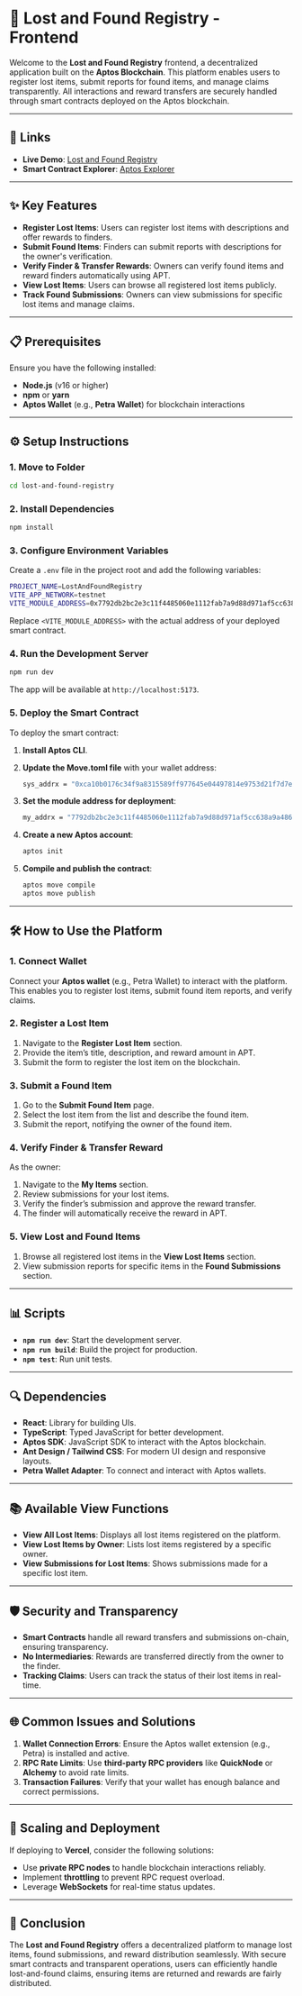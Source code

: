 # 🚀 Lost and Found Registry - Frontend

Welcome to the **Lost and Found Registry** frontend, a decentralized application built on the **Aptos Blockchain**. This platform enables users to register lost items, submit reports for found items, and manage claims transparently. All interactions and reward transfers are securely handled through smart contracts deployed on the Aptos blockchain.

---

## 🔗 Links

- **Live Demo**: [Lost and Found Registry](https://aptos-lost-found-registry.vercel.app/)
- **Smart Contract Explorer**: [Aptos Explorer](https://explorer.aptoslabs.com/account/0x7792db2bc2e3c11f4485060e1112fab7a9d88d971af5cc638a9a486d6fb7ca61/modules/code/LostAndFoundRegistry?network=testnet)

---

## ✨ Key Features

- **Register Lost Items**: Users can register lost items with descriptions and offer rewards to finders.
- **Submit Found Items**: Finders can submit reports with descriptions for the owner's verification.
- **Verify Finder & Transfer Rewards**: Owners can verify found items and reward finders automatically using APT.
- **View Lost Items**: Users can browse all registered lost items publicly.
- **Track Found Submissions**: Owners can view submissions for specific lost items and manage claims.

---

## 📋 Prerequisites

Ensure you have the following installed:

- **Node.js** (v16 or higher)
- **npm** or **yarn**
- **Aptos Wallet** (e.g., **Petra Wallet**) for blockchain interactions

---

## ⚙️ Setup Instructions

### 1. Move to Folder

```bash
cd lost-and-found-registry
```

### 2. Install Dependencies

```bash
npm install
```

### 3. Configure Environment Variables

Create a `.env` file in the project root and add the following variables:

```bash
PROJECT_NAME=LostAndFoundRegistry
VITE_APP_NETWORK=testnet
VITE_MODULE_ADDRESS=0x7792db2bc2e3c11f4485060e1112fab7a9d88d971af5cc638a9a486d6fb7ca61
```

Replace `<VITE_MODULE_ADDRESS>` with the actual address of your deployed smart contract.

### 4. Run the Development Server

```bash
npm run dev
```

The app will be available at `http://localhost:5173`.

### 5. Deploy the Smart Contract

To deploy the smart contract:

1. **Install Aptos CLI**.
2. **Update the Move.toml file** with your wallet address:

   ```bash
   sys_addrx = "0xca10b0176c34f9a8315589ff977645e04497814e9753d21f7d7e7c3d83aa7b57"
   ```

3. **Set the module address for deployment**:

   ```bash
   my_addrx = "7792db2bc2e3c11f4485060e1112fab7a9d88d971af5cc638a9a486d6fb7ca61"
   ```

4. **Create a new Aptos account**:

   ```bash
   aptos init
   ```

5. **Compile and publish the contract**:

   ```bash
   aptos move compile
   aptos move publish
   ```

---

## 🛠 How to Use the Platform

### 1. Connect Wallet

Connect your **Aptos wallet** (e.g., Petra Wallet) to interact with the platform. This enables you to register lost items, submit found item reports, and verify claims.

### 2. Register a Lost Item

1. Navigate to the **Register Lost Item** section.
2. Provide the item’s title, description, and reward amount in APT.
3. Submit the form to register the lost item on the blockchain.

### 3. Submit a Found Item

1. Go to the **Submit Found Item** page.
2. Select the lost item from the list and describe the found item.
3. Submit the report, notifying the owner of the found item.

### 4. Verify Finder & Transfer Reward

As the owner:

1. Navigate to the **My Items** section.
2. Review submissions for your lost items.
3. Verify the finder’s submission and approve the reward transfer.
4. The finder will automatically receive the reward in APT.

### 5. View Lost and Found Items

1. Browse all registered lost items in the **View Lost Items** section.
2. View submission reports for specific items in the **Found Submissions** section.

---

## 📊 Scripts

- **`npm run dev`**: Start the development server.
- **`npm run build`**: Build the project for production.
- **`npm test`**: Run unit tests.

---

## 🔍 Dependencies

- **React**: Library for building UIs.
- **TypeScript**: Typed JavaScript for better development.
- **Aptos SDK**: JavaScript SDK to interact with the Aptos blockchain.
- **Ant Design / Tailwind CSS**: For modern UI design and responsive layouts.
- **Petra Wallet Adapter**: To connect and interact with Aptos wallets.

---

## 📚 Available View Functions

- **View All Lost Items**: Displays all lost items registered on the platform.
- **View Lost Items by Owner**: Lists lost items registered by a specific owner.
- **View Submissions for Lost Items**: Shows submissions made for a specific lost item.

---

## 🛡 Security and Transparency

- **Smart Contracts** handle all reward transfers and submissions on-chain, ensuring transparency.
- **No Intermediaries**: Rewards are transferred directly from the owner to the finder.
- **Tracking Claims**: Users can track the status of their lost items in real-time.

---

## 🌐 Common Issues and Solutions

1. **Wallet Connection Errors**: Ensure the Aptos wallet extension (e.g., Petra) is installed and active.
2. **RPC Rate Limits**: Use **third-party RPC providers** like **QuickNode** or **Alchemy** to avoid rate limits.
3. **Transaction Failures**: Verify that your wallet has enough balance and correct permissions.

---

## 🚀 Scaling and Deployment

If deploying to **Vercel**, consider the following solutions:

- Use **private RPC nodes** to handle blockchain interactions reliably.
- Implement **throttling** to prevent RPC request overload.
- Leverage **WebSockets** for real-time status updates.

---

## 🎉 Conclusion

The **Lost and Found Registry** offers a decentralized platform to manage lost items, found submissions, and reward distribution seamlessly. With secure smart contracts and transparent operations, users can efficiently handle lost-and-found claims, ensuring items are returned and rewards are fairly distributed.
